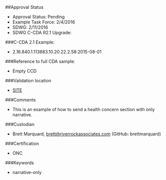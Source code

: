 ##Approval Status 

* Approval Status: Pending
* Example Task Force: 2/4/2016
* SDWG: 2/11/2016
* SDWG C-CDA R2.1 Upgrade: 

###C-CDA 2.1 Example: 
* 2.16.840.1.113883.10.20.22.2.58:2015-08-01

###Reference to full CDA sample:
* Empty CCD

###Validation location

* [SITE](https://sitenv.org/c-cda-validator)

###Comments

* This is an example of how to send a health concern section with only narrative.

###Custodian

* Brett Marquard, brett@riverrockassociates.com (GitHub: brettmarquard)

###Certification
* ONC

###Keywords

* narrative-only
